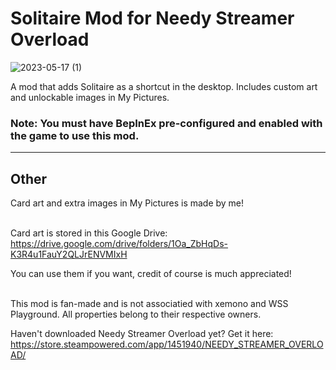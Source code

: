 # Solitaire Mod for Needy Streamer Overload

![2023-05-17 (1)](https://github.com/amazeedaizee/NSOSolitaire/assets/131136866/58c2dfcf-08b5-402f-aa4e-5bfccb33f3cd)

A mod that adds Solitaire as a shortcut in the desktop. Includes custom art and unlockable images in My Pictures.

### Note: You must have BepInEx pre-configured and enabled with the game to use this mod.

-----

## Other

Card art and extra images in My Pictures is made by me!
<br>
<br>

Card art is stored in this Google Drive: https://drive.google.com/drive/folders/1Oa_ZbHqDs-K3R4u1FauY2QLJrENVMIxH

You can use them if you want, credit of course is much appreciated! 
<br>
<br>

This mod is fan-made and is not associatied with xemono and WSS Playground. All properties belong to their respective owners.

Haven't downloaded Needy Streamer Overload yet? 
Get it here: https://store.steampowered.com/app/1451940/NEEDY_STREAMER_OVERLOAD/
